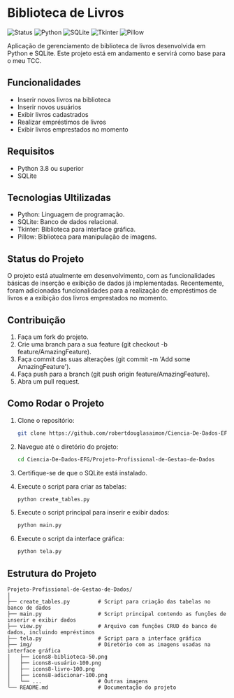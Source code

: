 # Biblioteca de Livros

![Status](https://img.shields.io/badge/status-in%20progress-yellow)
![Python](https://img.shields.io/badge/Python-3.8%2B-blue)
![SQLite](https://img.shields.io/badge/SQLite-3-green)
![Tkinter](https://img.shields.io/badge/Tkinter-GUI-orange)
![Pillow](https://img.shields.io/badge/Pillow-image%20processing-blueviolet)

Aplicação de gerenciamento de biblioteca de livros desenvolvida em Python e SQLite. Este projeto está em andamento e servirá como base para o meu TCC.

## Funcionalidades

- Inserir novos livros na biblioteca
- Inserir novos usuários
- Exibir livros cadastrados
- Realizar empréstimos de livros
- Exibir livros emprestados no momento

## Requisitos

- Python 3.8 ou superior
- SQLite

## Tecnologias Ultilizadas
- Python: Linguagem de programação.
- SQLite: Banco de dados relacional.
- Tkinter: Biblioteca para interface gráfica.
- Pillow: Biblioteca para manipulação de imagens.

## Status do Projeto
O projeto está atualmente em desenvolvimento, com as funcionalidades básicas de inserção e exibição de dados já implementadas. Recentemente, foram adicionadas funcionalidades para a realização de empréstimos de livros e a exibição dos livros emprestados no momento.

## Contribuição
1. Faça um fork do projeto.
2. Crie uma branch para a sua feature (git checkout -b feature/AmazingFeature).
3. Faça commit das suas alterações (git commit -m 'Add some AmazingFeature').
4. Faça push para a branch (git push origin feature/AmazingFeature).
5. Abra um pull request.

## Como Rodar o Projeto

1. Clone o repositório:
    ```bash
    git clone https://github.com/robertdouglasaimon/Ciencia-De-Dados-EFG.git
    ```

2. Navegue até o diretório do projeto:
    ```bash
    cd Ciencia-De-Dados-EFG/Projeto-Profissional-de-Gestao-de-Dados
    ```

3. Certifique-se de que o SQLite está instalado.

4. Execute o script para criar as tabelas:
    ```bash
    python create_tables.py
    ```

5. Execute o script principal para inserir e exibir dados:
    ```bash
    python main.py
    ```

6. Execute o script da interface gráfica:
    ```bash
    python tela.py
    ```

## Estrutura do Projeto

```plaintext
Projeto-Profissional-de-Gestao-de-Dados/
│
├── create_tables.py         # Script para criação das tabelas no banco de dados
├── main.py                  # Script principal contendo as funções de inserir e exibir dados
├── view.py                  # Arquivo com funções CRUD do banco de dados, incluindo empréstimos
├── tela.py                  # Script para a interface gráfica
├── img/                     # Diretório com as imagens usadas na interface gráfica
│   ├── icons8-biblioteca-50.png
│   ├── icons8-usuário-100.png
│   ├── icons8-livro-100.png
│   ├── icons8-adicionar-100.png
│   └── ...                  # Outras imagens
└── README.md                # Documentação do projeto

